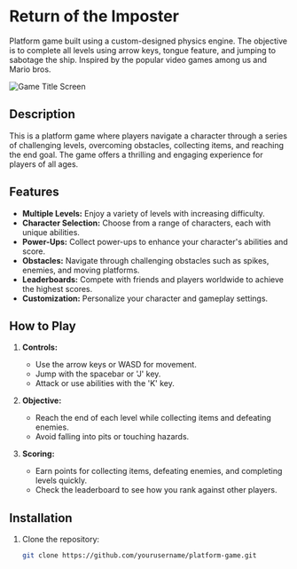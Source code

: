 # Return of the Imposter
Platform game built using a custom-designed physics engine. The objective is to complete all levels using arrow keys, tongue feature, and jumping to sabotage the ship. Inspired by the popular video games among us and Mario bros.

![Game Title Screen](https://github.com/SreeyuR/return-of-the-imposter-game/game_screenshots/game_title_screen.png?raw=true)

## Description

This is a platform game where players navigate a character through a series of challenging levels, overcoming obstacles, collecting items, and reaching the end goal. The game offers a thrilling and engaging experience for players of all ages.

## Features

- **Multiple Levels:** Enjoy a variety of levels with increasing difficulty.
- **Character Selection:** Choose from a range of characters, each with unique abilities.
- **Power-Ups:** Collect power-ups to enhance your character's abilities and score.
- **Obstacles:** Navigate through challenging obstacles such as spikes, enemies, and moving platforms.
- **Leaderboards:** Compete with friends and players worldwide to achieve the highest scores.
- **Customization:** Personalize your character and gameplay settings.

## How to Play

1. **Controls:**
   - Use the arrow keys or WASD for movement.
   - Jump with the spacebar or 'J' key.
   - Attack or use abilities with the 'K' key.
   
2. **Objective:**
   - Reach the end of each level while collecting items and defeating enemies.
   - Avoid falling into pits or touching hazards.

3. **Scoring:**
   - Earn points for collecting items, defeating enemies, and completing levels quickly.
   - Check the leaderboard to see how you rank against other players.

## Installation

1. Clone the repository:

   ```bash
   git clone https://github.com/yourusername/platform-game.git

